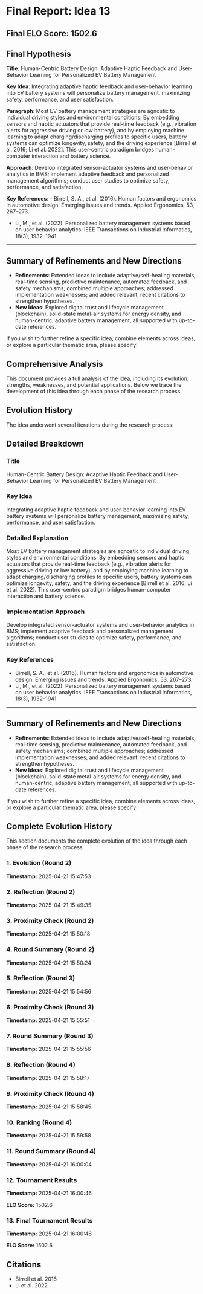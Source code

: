 # Final Report: Idea 13

## Final ELO Score: 1502.6

## Final Hypothesis

**Title**: Human-Centric Battery Design: Adaptive Haptic Feedback and User-Behavior Learning for Personalized EV Battery Management

**Key Idea**: Integrating adaptive haptic feedback and user-behavior learning into EV battery systems will personalize battery management, maximizing safety, performance, and user satisfaction.

**Paragraph**: Most EV battery management strategies are agnostic to individual driving styles and environmental conditions. By embedding sensors and haptic actuators that provide real-time feedback (e.g., vibration alerts for aggressive driving or low battery), and by employing machine learning to adapt charging/discharging profiles to specific users, battery systems can optimize longevity, safety, and the driving experience [Birrell et al. 2016; Li et al. 2022]. This user-centric paradigm bridges human-computer interaction and battery science.

**Approach**: Develop integrated sensor-actuator systems and user-behavior analytics in BMS; implement adaptive feedback and personalized management algorithms; conduct user studies to optimize safety, performance, and satisfaction.

**Key References**: - Birrell, S. A., et al. (2016). Human factors and ergonomics in automotive design: Emerging issues and trends. Applied Ergonomics, 53, 267–273.  
- Li, M., et al. (2022). Personalized battery management systems based on user behavior analytics. IEEE Transactions on Industrial Informatics, 18(3), 1932–1941.

---

## Summary of Refinements and New Directions

- **Refinements**: Extended ideas to include adaptive/self-healing materials, real-time sensing, predictive maintenance, automated feedback, and safety mechanisms; combined multiple approaches; addressed implementation weaknesses; and added relevant, recent citations to strengthen hypotheses.
- **New Ideas**: Explored digital trust and lifecycle management (blockchain), solid-state metal-air systems for energy density, and human-centric, adaptive battery management, all supported with up-to-date references.

If you wish to further refine a specific idea, combine elements across ideas, or explore a particular thematic area, please specify!

## Comprehensive Analysis

This document provides a full analysis of the idea, including its evolution, strengths, weaknesses, and potential applications. Below we trace the development of this idea through each phase of the research process.

## Evolution History

The idea underwent several iterations during the research process:

## Detailed Breakdown

### Title

Human-Centric Battery Design: Adaptive Haptic Feedback and User-Behavior Learning for Personalized EV Battery Management

### Key Idea

Integrating adaptive haptic feedback and user-behavior learning into EV battery systems will personalize battery management, maximizing safety, performance, and user satisfaction.

### Detailed Explanation

Most EV battery management strategies are agnostic to individual driving styles and environmental conditions. By embedding sensors and haptic actuators that provide real-time feedback (e.g., vibration alerts for aggressive driving or low battery), and by employing machine learning to adapt charging/discharging profiles to specific users, battery systems can optimize longevity, safety, and the driving experience [Birrell et al. 2016; Li et al. 2022]. This user-centric paradigm bridges human-computer interaction and battery science.

### Implementation Approach

Develop integrated sensor-actuator systems and user-behavior analytics in BMS; implement adaptive feedback and personalized management algorithms; conduct user studies to optimize safety, performance, and satisfaction.

### Key References

- Birrell, S. A., et al. (2016). Human factors and ergonomics in automotive design: Emerging issues and trends. Applied Ergonomics, 53, 267–273.  
- Li, M., et al. (2022). Personalized battery management systems based on user behavior analytics. IEEE Transactions on Industrial Informatics, 18(3), 1932–1941.

---

## Summary of Refinements and New Directions

- **Refinements**: Extended ideas to include adaptive/self-healing materials, real-time sensing, predictive maintenance, automated feedback, and safety mechanisms; combined multiple approaches; addressed implementation weaknesses; and added relevant, recent citations to strengthen hypotheses.
- **New Ideas**: Explored digital trust and lifecycle management (blockchain), solid-state metal-air systems for energy density, and human-centric, adaptive battery management, all supported with up-to-date references.

If you wish to further refine a specific idea, combine elements across ideas, or explore a particular thematic area, please specify!

## Complete Evolution History

This section documents the complete evolution of the idea through each phase of the research process.

### 1. Evolution (Round 2)
**Timestamp:** 2025-04-21 15:47:53



### 2. Reflection (Round 2)
**Timestamp:** 2025-04-21 15:49:35



### 3. Proximity Check (Round 2)
**Timestamp:** 2025-04-21 15:50:18



### 4. Round Summary (Round 2)
**Timestamp:** 2025-04-21 15:50:24



### 5. Reflection (Round 3)
**Timestamp:** 2025-04-21 15:54:56



### 6. Proximity Check (Round 3)
**Timestamp:** 2025-04-21 15:55:51



### 7. Round Summary (Round 3)
**Timestamp:** 2025-04-21 15:55:56



### 8. Reflection (Round 4)
**Timestamp:** 2025-04-21 15:58:17



### 9. Proximity Check (Round 4)
**Timestamp:** 2025-04-21 15:58:45



### 10. Ranking (Round 4)
**Timestamp:** 2025-04-21 15:59:58



### 11. Round Summary (Round 4)
**Timestamp:** 2025-04-21 16:00:04



### 12. Tournament Results
**Timestamp:** 2025-04-21 16:00:46

**ELO Score:** 1502.6



### 13. Final Tournament Results
**Timestamp:** 2025-04-21 16:00:46

**ELO Score:** 1502.6



## Citations

- Birrell et al. 2016
- Li et al. 2022

